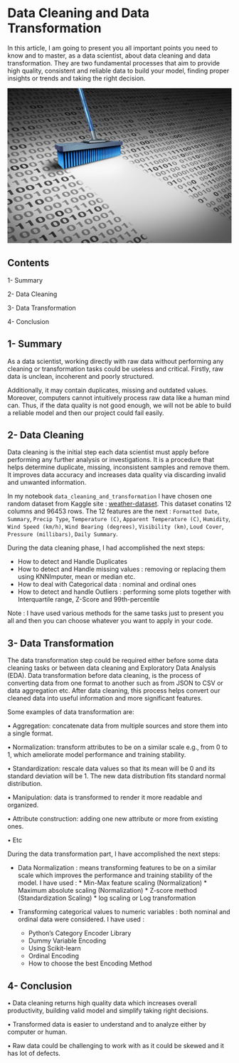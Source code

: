 # Data Cleaning and Data Transformation 

In this article, I am going to present you all important points you need to know and to master, as a data scientist,
about data cleaning and data transformation. They are two fundamental processes that aim to provide high quality,
consistent and reliable data to build your model, finding proper insights or trends and taking the right decision.

![alt-text-1](images/Data-Cleaning-scaled.jpeg "Data cleaning") 

## Contents 

  1- Summary
  
  2- Data Cleaning
  
  3- Data Transformation 
  
  4- Conclusion 
  
## 1- Summary 

As a data scientist, working directly with raw data without performing any cleaning or transformation tasks could be useless and critical. Firstly, raw data is unclean, incoherent and poorly structured.

Additionally, it may contain duplicates, missing and outdated values. Moreover, computers cannot intuitively process raw data like a human mind can. 
Thus, if the data quality is not good enough, we will not be able to build a reliable model and then our project could fail easily. 

## 2- Data Cleaning
Data cleaning is the initial step each data scientist must apply before performing any further analysis or investigations. It is a procedure that helps determine duplicate, missing, inconsistent samples and remove them. It improves data accuracy and increases data quality via discarding invalid and unwanted information.

In my notebook `data_cleaning_and_transformation` I have chosen one random dataset from Kaggle site :
[weather-dataset](https://www.kaggle.com/datasets/muthuj7/weather-dataset). This dataset conatins 12 columns and 96453 rows. The 12 features are the next : `Formatted Date`, `Summary`, `Precip Type`, `Temperature (C)`, `Apparent Temperature (C)`, `Humidity`, `Wind Speed (km/h)`, `Wind Bearing (degrees)`, `Visibility (km)`, `Loud Cover`, `Pressure (millibars)`, `Daily Summary`.

During the data cleaning phase, I had accomplished the next steps: 

- How to detect and Handle Duplicates
- How to detect and Handle missing values : removing or replacing them using KNNImputer, mean or median etc.
- How to deal with Categorical data : nominal and ordinal ones 
- How to detect and handle Outliers : performing some plots together with Interquartile range, Z-Score and 99th-percentile

Note : I have used various methods for the same tasks just to present you all and then you can choose whatever you want to apply in your code. 


## 3- Data Transformation 
The data transformation step could be required either before some data cleaning tasks or between data cleaning and Exploratory Data Analysis (EDA). Data transformation before data cleaning, is the process of converting data from one format to another such as from JSON to CSV or data aggregation etc. After data cleaning, this process helps convert our cleaned data into useful information and more significant features. 

Some examples of data transformation are:

•	Aggregation: concatenate data from multiple sources and store them into a single format. 

•	Normalization: transform attributes to be on a similar scale e.g., from 0 to 1, which ameliorate model performance and training stability. 

•	Standardization: rescale data values so that its mean will be 0 and its standard deviation will be 1. The new data distribution fits standard normal distribution. 

•	Manipulation: data is transformed to render it more readable and organized. 

•	Attribute construction: adding one new attribute or more from existing ones.

•	Etc

During the data transformation part, I have accomplished the next steps: 

- Data Normalization : means transforming features to be on a similar scale which improves the performance and training stability of the model. I have used :
           * Min-Max feature scaling (Normalization)
           * Maximum absolute scaling (Normalization)
           * Z-score method (Standardization Scaling)
           * log scaling or Log transformation
  
- Transforming categorical values to numeric variables : both nominal and ordinal data were considered. I have used :
    - Python’s Category Encoder Library
    - Dummy Variable Encoding
    - Using Scikit-learn
    - Ordinal Encoding
    - How to choose the best Encoding Method 
  


## 4- Conclusion 
 
• Data cleaning returns high quality data which increases overall productivity, building valid model and simplify taking right decisions. 

•	Transformed data is easier to understand and to analyze either by computer or human.

• Raw data could be challenging to work with as it could be skewed and it has lot of defects.



